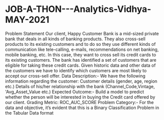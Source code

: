 # JOB-A-THON---Analytics-Vidhya-MAY-2021
Problem Statement Our client, Happy Customer Bank is a mid-sized private bank that deals in all kinds of banking products. They also cross-sell products to its existing customers and to do so they use different kinds of communication like tele-calling, e-mails, recommendations on net banking, mobile banking, etc. In this case, they want to cross sell its credit cards to its existing customers. The bank has identified a set of customers that are eligible for taking these credit cards. Given historic data and other data of the customers we have to identify which customers are most likely to accept our cross-sell offer.  Data Description:- We have the following information regarding the customer:  Customer details (gender, age, region etc.) Details of his/her relationship with the bank (Channel_Code,Vintage, 'Avg_Asset_Value etc.) Expected Outcome:- Build a model to predict whether the person will be interested in buying the Credit card offered by our client. Grading Metric: ROC_AUC_SCORE Problem Category:- For the data and objective, it’s evident that this is a Binary Classification Problem in the Tabular Data format
